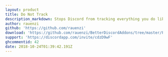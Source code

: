 ```yaml
---
layout: product
title: Do Not Track
description_markdown: Stops Discord from tracking everything you do like Sentry and Analytics.
author: rauenzi
github: 'https://github.com/rauenzi'
download: 'https://github.com/rauenzi/BetterDiscordAddons/tree/master/Plugins/DoNotTrack'
support: 'https://discordapp.com/invite/cdzD9wF'
ghcommentid: 42
date: 2018-10-24T01:39:42.191Z
---
```


